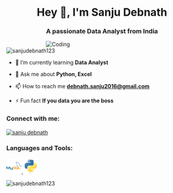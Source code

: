 <h1
<img align="center" width="800" src="Hello, I’m Sanju Debnath. Data Analyst.png
</h1 
<h2 align="center">Hey 👋, I'm Sanju Debnath</h2>
<h3 align="center">A passionate Data Analyst from India</h3>
<img align="right" alt="Coding" width="400" src="https://cdn.dribbble.com/users/1162077/screenshots/3848914/programmer.gif"
<p align="left"> <img src="https://komarev.com/ghpvc/?username=sanjudebnath123&label=Profile%20views&color=0e75b6&style=flat" alt="sanjudebnath123" /> </p>

- 🌱 I’m currently learning **Data Analyst**

- 💬 Ask me about **Python, Excel**

- 📫 How to reach me **debnath.sanju2016@gmail.com**

- ⚡ Fun fact **If you data you are the boss**

<h3 align="left">Connect with me:</h3>
<p align="left">
<a href="https://linkedin.com/in/sanju debnath" target="blank"><img align="center" src="https://raw.githubusercontent.com/rahuldkjain/github-profile-readme-generator/master/src/images/icons/Social/linked-in-alt.svg" alt="sanju debnath" height="30" width="40" /></a>
</p>

<h3 align="left">Languages and Tools:</h3>
<p align="left"> <a href="https://www.mysql.com/" target="_blank" rel="noreferrer"> <img src="https://raw.githubusercontent.com/devicons/devicon/master/icons/mysql/mysql-original-wordmark.svg" alt="mysql" width="40" height="40"/> </a> <a href="https://www.python.org" target="_blank" rel="noreferrer"> <img src="https://raw.githubusercontent.com/devicons/devicon/master/icons/python/python-original.svg" alt="python" width="40" height="40"/> </a> </p>

<p><img align="center" src="https://github-readme-stats.vercel.app/api/top-langs?username=sanjudebnath123&show_icons=true&locale=en&layout=compact" alt="sanjudebnath123" /></p>
